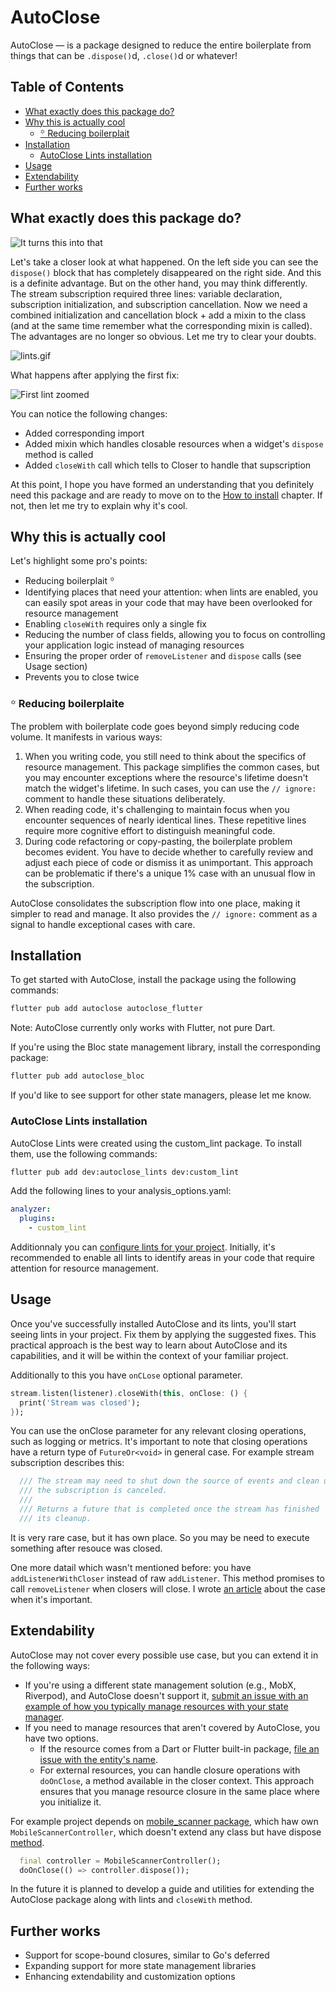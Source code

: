 # AutoClose

AutoClose — is a package designed to reduce the entire boilerplate from things that can be `.dispose()`d, `.close()`d or whatever!

## Table of Contents

- [What exactly does this package do?](#what-exactly-does-this-package-do-)
- [Why this is actually cool](#why-this-is-actually-cool)
  * [꙳ Reducing boilerplait](#--reducing-boilerplait)
- [Installation](#installation)
  * [AutoClose Lints installation](#autoclose-lints-installation)
- [Usage](#usage)
- [Extendability](#extendability)
- [Further works](#further-works)

## What exactly does this package do?

![It turns this into that](https://github.com/vlastachu/autoclose/raw/main/assets/it-turns-this-into-that.png "It turns this into that")

Let's take a closer look at what happened. On the left side you can see the `dispose()` block that has 
completely disappeared on the right side. And this is a definite advantage. But on the other hand, 
you may think differently. The stream subscription required three lines: variable declaration, subscription 
initialization, and subscription cancellation. Now we need a combined initialization and cancellation 
block + add a mixin to the class (and at the same time remember what the corresponding mixin is called). 
The advantages are no longer so obvious. Let me try to clear your doubts.


![lints.gif](https://github.com/vlastachu/autoclose/raw/main/assets/lints.gif "lints.gif")



What happens after applying the first fix:

![First lint zoomed](https://github.com/vlastachu/autoclose/raw/main/assets/lints-zoom.png "First lint zoomed")

You can notice the following changes:

- Added corresponding import
- Added mixin which handles closable resources when a widget's `dispose` method is called
- Added `closeWith` call which tells to Closer to handle that supscription

At this point, I hope you have formed an understanding that you definitely need this package and are ready to move on to the [How to install](#installation) chapter. If not, then let me try to explain why it's cool.

## Why this is actually cool

Let's highlight some pro's points:

- Reducing boilerplait **꙳**
- Identifying places that need your attention: when lints are enabled, you can easily spot areas in your code that may have been overlooked for resource management
- Enabling `closeWith` requires only a single fix
- Reducing the number of class fields, allowing you to focus on controlling your application logic instead of managing resources
- Ensuring the proper order of `removeListener` and `dispose` calls (see Usage section)
- Prevents you to close twice

### ꙳ Reducing boilerplaite

The problem with boilerplate code goes beyond simply reducing code volume. It manifests in various ways:

1. When you writing code, you still need to think about the specifics of resource management. This package simplifies the common cases, but you may encounter exceptions where the resource's lifetime doesn't match the widget's lifetime. In such cases, you can use the `// ignore:` comment to handle these situations deliberately.
2. When reading code, it's challenging to maintain focus when you encounter sequences of nearly identical lines. These repetitive lines require more cognitive effort to distinguish meaningful code.
3. During code refactoring or copy-pasting, the boilerplate problem becomes evident. You have to decide whether to carefully review and adjust each piece of code or dismiss it as unimportant. This approach can be problematic if there's a unique 1% case with an unusual flow in the subscription.

AutoClose consolidates the subscription flow into one place, making it simpler to read and manage. It also provides the `// ignore:` comment as a signal to handle exceptional cases with care.

## Installation

To get started with AutoClose, install the package using the following commands:

```bash
flutter pub add autoclose autoclose_flutter
```

Note: AutoClose currently only works with Flutter, not pure Dart. 

If you're using the Bloc state management library, install the corresponding package:

```bash
flutter pub add autoclose_bloc
```

If you'd like to see support for other state managers, please let me know.

### AutoClose Lints installation

AutoClose Lints were created using the custom_lint package. To install them, use the following commands:

```bash
flutter pub add dev:autoclose_lints dev:custom_lint
```

Add the following lines to your analysis_options.yaml:

```yaml
analyzer:
  plugins:
    - custom_lint
```

Additionnaly you can [configure lints for your project](https://github.com/invertase/dart_custom_lint#enablingdisabling-and-configuring-lints).
Initially, it's recommended to enable all lints to identify areas in your code that require attention for resource management.

## Usage

Once you've successfully installed AutoClose and its lints, you'll start seeing lints in your project. Fix them by applying the suggested fixes. This practical approach is the best way to learn about AutoClose and its capabilities, and it will be within the context of your familiar project.

Additionally to this you have `onCLose` optional parameter. 

```dart
stream.listen(listener).closeWith(this, onClose: () {
  print('Stream was closed');
});
```

You can use the onClose parameter for any relevant closing operations, such as logging or metrics. It's important to note that closing operations have a return type of  `FutureOr<void>` in general case. For example stream subscription describes this:

```dart
  /// The stream may need to shut down the source of events and clean up after
  /// the subscription is canceled.
  ///
  /// Returns a future that is completed once the stream has finished
  /// its cleanup.
```

It is very rare case, but it has own place. So you may be need to execute something after resouce was closed.

One more datail which wasn't mentioned before: you have `addListenerWithCloser` instead of raw `addListener`. 
This method promises to call `removeListener` when closers will close. I wrote [an article](https://medium.com/@vlastachu/flutter-that-rare-case-when-you-need-to-remove-listener-even-if-you-call-dispose-63193790e5c3) about the case when it's important.

## Extendability

AutoClose may not cover every possible use case, but you can extend it in the following ways:

- If you're using a different state management solution (e.g., MobX, Riverpod), and AutoClose doesn't support it, [submit an issue with an example of how you typically manage resources with your state manager](https://github.com/vlastachu/autoclose/issues/new).
- If you need to manage resources that aren't covered by AutoClose, you have two options. 
  - If the resource comes from a Dart or Flutter built-in package, [file an issue with the entity's name](https://github.com/vlastachu/autoclose/issues/new).
  - For external resources, you can handle closure operations with `doOnClose`, a method available in the closer context. This approach ensures that you manage resource closure in the same place where you initialize it.

For example project depends on [mobile_scanner package](https://pub.dev/packages/mobile_scanner), which haw own `MobileScannerController`, which doesn't extend any class but have dispose [method](https://github.com/juliansteenbakker/mobile_scanner/blob/30b037c695178ac1c8f859ab4d4f80d6b443bbd3/lib/src/mobile_scanner_controller.dart#L397). 

```dart
  final controller = MobileScannerController();
  doOnClose(() => controller.dispose());
```

In the future it is planned to develop a guide and utilities for extending the AutoClose package along with lints and `closeWith` method.

## Further works

- Support for scope-bound closures, similar to Go's deferred
- Expanding support for more state management libraries
- Enhancing extendability and customization options

